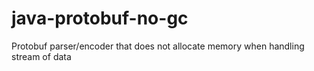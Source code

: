 # java-protobuf-no-gc
Protobuf parser/encoder that does not allocate memory when handling stream of data
